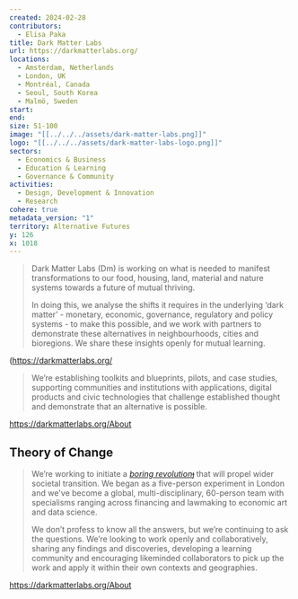 ```yaml
---
created: 2024-02-28
contributors:
  - Elisa Paka
title: Dark Matter Labs
url: https://darkmatterlabs.org/
locations:
  - Amsterdam, Netherlands
  - London, UK
  - Montréal, Canada
  - Seoul, South Korea
  - Malmö, Sweden
start: 
end: 
size: 51-100
image: "[[../../../assets/dark-matter-labs.png]]"
logo: "[[../../../assets/dark-matter-labs-logo.png]]"
sectors:
  - Economics & Business
  - Education & Learning
  - Governance & Community
activities:
  - Design, Development & Innovation
  - Research
cohere: true
metadata_version: "1"
territory: Alternative Futures
y: 126
x: 1018
---
```


> Dark Matter Labs (Dm) is working on what is needed to manifest transformations to our food, housing, land, material and nature systems towards a future of mutual thriving.  
> 
> In doing this, we analyse the shifts it requires in the underlying ‘dark matter’ - monetary, economic, governance, regulatory and policy systems - to make this possible, and we work with partners to demonstrate these alternatives in neighbourhoods, cities and bioregions. We share these insights openly for mutual learning. 

(https://darkmatterlabs.org/

> We’re establishing toolkits and blueprints, pilots, and case studies, supporting communities and institutions with applications, digital products and civic technologies that challenge established thought and demonstrate that an alternative is possible. 

https://darkmatterlabs.org/About

## Theory of Change
  
> We’re working to initiate a _[boring revolution](https://provocations.darkmatterlabs.org/the-necessity-of-a-boring-revolution-a71b1ae6f956)_[︎](https://provocations.darkmatterlabs.org/the-necessity-of-a-boring-revolution-a71b1ae6f956) that will propel wider societal transition. We began as a five-person experiment in London and we've become a global, multi-disciplinary, 60-person team with specialisms ranging across financing and lawmaking to economic art and data science.  
> 
> We don’t profess to know all the answers, but we’re continuing to ask the questions. We’re looking to work openly and collaboratively, sharing any findings and discoveries, developing a learning community and encouraging likeminded collaborators to pick up the work and apply it within their own contexts and geographies. 

 https://darkmatterlabs.org/About











